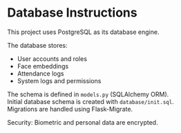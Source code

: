 # Database Instructions

This project uses PostgreSQL as its database engine.

The database stores:

- User accounts and roles
- Face embeddings
- Attendance logs
- System logs and permissions

The schema is defined in `models.py` (SQLAlchemy ORM).  
Initial database schema is created with `database/init.sql`.  
Migrations are handled using Flask-Migrate.

Security: Biometric and personal data are encrypted.
